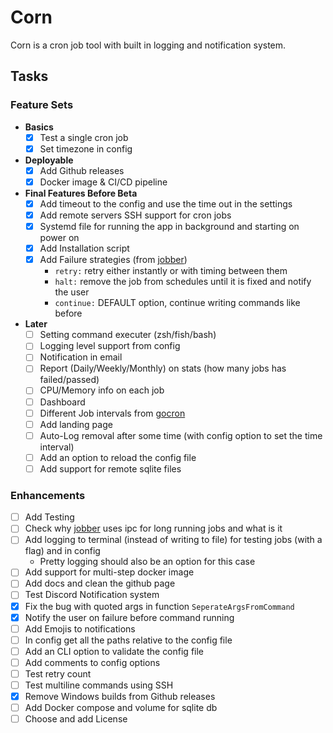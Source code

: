 # Corn

Corn is a cron job tool with built in logging and notification system.

## Tasks

### Feature Sets

- **Basics**
  - [x] Test a single cron job
  - [x] Set timezone in config
- **Deployable**
  - [x] Add Github releases
  - [x] Docker image & CI/CD pipeline
- **Final Features Before Beta**
  - [x] Add timeout to the config and use the time out in the settings
  - [x] Add remote servers SSH support for cron jobs
  - [x] Systemd file for running the app in background and starting on power on
  - [x] Add Installation script
  - [x] Add Failure strategies (from [jobber](https://github.com/dshearer/jobber))
    - `retry:` retry either instantly or with timing between them
    - `halt:` remove the job from schedules until it is fixed and notify the user
    - `continue:` DEFAULT option, continue writing commands like before
- **Later**
  - [ ] Setting command executer (zsh/fish/bash)
  - [ ] Logging level support from config
  - [ ] Notification in email
  - [ ] Report (Daily/Weekly/Monthly) on stats (how many jobs has failed/passed)
  - [ ] CPU/Memory info on each job
  - [ ] Dashboard
  - [ ] Different Job intervals from [gocron](https://github.com/go-co-op/gocron)
  - [ ] Add landing page
  - [ ] Auto-Log removal after some time (with config option to set the time interval)
  - [ ] Add an option to reload the config file
  - [ ] Add support for remote sqlite files

### Enhancements

- [ ] Add Testing
- [ ] Check why [jobber](https://github.com/dshearer/jobber) uses ipc for long running jobs and what is it
- [ ] Add logging to terminal (instead of writing to file) for testing jobs (with a flag) and in config
  - Pretty logging should also be an option for this case
- [ ] Add support for multi-step docker image
- [ ] Add docs and clean the github page
- [ ] Test Discord Notification system
- [x] Fix the bug with quoted args in function `SeperateArgsFromCommand`
- [x] Notify the user on failure before command running
- [ ] Add Emojis to notifications
- [ ] In config get all the paths relative to the config file
- [ ] Add an CLI option to validate the config file
- [ ] Add comments to config options
- [ ] Test retry count
- [ ] Test multiline commands using SSH
- [x] Remove Windows builds from Github releases
- [ ] Add Docker compose and volume for sqlite db
- [ ] Choose and add License
